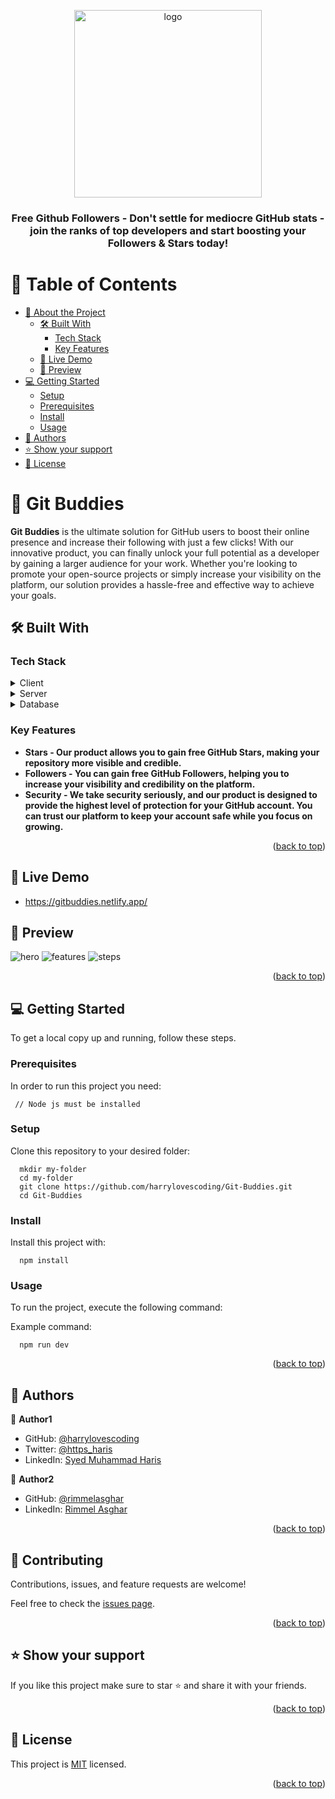 <a name="readme-top"></a>

<div align="center">
  <img src="https://gitbuddies.netlify.app/assets/logo1-5e57916c.png" alt="logo" width="300"  height="auto" />
  <br/>

  <h3><b>Free Github Followers - Don't settle for mediocre GitHub stats - join the ranks of top developers and start boosting your Followers & Stars today!</b></h3>

</div>

<!-- TABLE OF CONTENTS -->

# 📗 Table of Contents

- [📖 About the Project](#about-project)
  - [🛠 Built With](#built-with)
    - [Tech Stack](#tech-stack)
    - [Key Features](#key-features)
  - [🚀 Live Demo](#live-demo)
  - [🚀 Preview](#preview)
- [💻 Getting Started](#getting-started)
  - [Setup](#setup)
  - [Prerequisites](#prerequisites)
  - [Install](#install)
  - [Usage](#usage)
- [👥 Authors](#authors)
- [⭐️ Show your support](#support)
- [📝 License](#license)

# 📖 Git Buddies <a name="about-project"></a>

**Git Buddies** is the ultimate solution for GitHub users to boost their online presence and increase their following with just a few clicks! With our innovative product, you can finally unlock your full potential as a developer by gaining a larger audience for your work. Whether you're looking to promote your open-source projects or simply increase your visibility on the platform, our solution provides a hassle-free and effective way to achieve your goals.

## 🛠 Built With <a name="built-with"></a>

### Tech Stack <a name="tech-stack"></a>

<details>
  <summary>Client</summary>
  <ul>
    <li><a href="https://reactjs.org/">React.js</a></li>
  </ul>
</details>

<details>
  <summary>Server</summary>
  <ul>
    <li><a href="https://fastapi.com/">Fast API</a></li>
  </ul>
</details>

<details>
<summary>Database</summary>
  <ul>
    <li><a href="https://www.postgresql.org/">PostgreSQL</a></li>
  </ul>
</details>

<!-- Features -->

### Key Features <a name="key-features"></a>

- **Stars - Our product allows you to gain free GitHub Stars, making your repository more visible and credible.**
- **Followers - You can gain free GitHub Followers, helping you to increase your visibility and credibility on the platform.**
- **Security - We take security seriously, and our product is designed to provide the highest level of protection for your GitHub account. You can trust our platform to keep your account safe while you focus on growing.**

<p align="right">(<a href="#readme-top">back to top</a>)</p>

<!-- LIVE DEMO -->

## 🚀 Live Demo <a name="live-demo"></a>
- https://gitbuddies.netlify.app/

## 🚀 Preview <a name="preview">
![hero](https://user-images.githubusercontent.com/89534087/227498765-fef9afc4-e73e-4978-ab50-2ce301a3f008.png)
![features](https://user-images.githubusercontent.com/89534087/227498792-da2a76ac-565a-4dde-b876-5bbcf6d78c4a.png)
![steps](https://user-images.githubusercontent.com/89534087/227498732-6480cdab-69de-43bc-ba18-2b8232794861.png)
</a>



<p align="right">(<a href="#readme-top">back to top</a>)</p>

<!-- GETTING STARTED -->

## 💻 Getting Started <a name="getting-started"></a>

To get a local copy up and running, follow these steps.

### Prerequisites

In order to run this project you need:

```node
 // Node js must be installed
```

### Setup

Clone this repository to your desired folder:

```git
  mkdir my-folder
  cd my-folder
  git clone https://github.com/harrylovescoding/Git-Buddies.git
  cd Git-Buddies
```

### Install

Install this project with:


```node
  npm install
```

### Usage

To run the project, execute the following command:


Example command:

```node
  npm run dev
```


<p align="right">(<a href="#readme-top">back to top</a>)</p>

<!-- AUTHORS -->

## 👥 Authors <a name="authors"></a>

👤 **Author1**

- GitHub: [@harrylovescoding](https://github.com/harrylovescoding)
- Twitter: [@https_haris](https://twitter.com/https_haris)
- LinkedIn: [Syed Muhammad Haris](https://www.linkedin.com/in/syedmuhammadharis/)

👤 **Author2**

- GitHub: [@rimmelasghar](https://github.com/rimmelasghar)
- LinkedIn: [Rimmel Asghar](https://www.linkedin.com/in/rimmelasghar/)

<p align="right">(<a href="#readme-top">back to top</a>)</p>

<!-- CONTRIBUTING -->

## 🤝 Contributing <a name="contributing"></a>

Contributions, issues, and feature requests are welcome!

Feel free to check the [issues page](../../issues/).

<p align="right">(<a href="#readme-top">back to top</a>)</p>

<!-- SUPPORT -->

## ⭐️ Show your support <a name="support"></a>

If you like this project make sure to star ⭐️ and share it with your friends.

<p align="right">(<a href="#readme-top">back to top</a>)</p>


<!-- LICENSE -->

## 📝 License <a name="license"></a>

This project is [MIT](./LICENSE) licensed.

<p align="right">(<a href="#readme-top">back to top</a>)</p>

